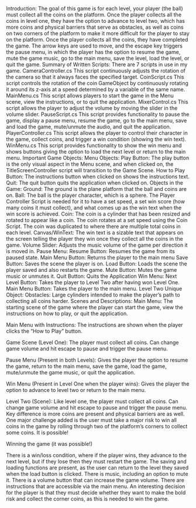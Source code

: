 Introduction:
The goal of this game is for each level, your player (the ball) must collect all the coins on the platform. Once the player collects all the coins in level one, they have the option to advance to level two, which has more coins and physical barriers that serve as obstacles, as well as coins on two corners of the platform to make it more difficult for the player to stay on the platform. Once the player collects all the coins, they have completed the game. The arrow keys are used to move, and the escape key triggers the pause menu, in which the player has the option to resume the game, mute the game music, go to the main menu, save the level, load the level, or quit the game. 
Summary of Written Scripts:
There are 7 scripts in use in my game. 
CameraController.cs
This script continuously adjusts the rotation of the camera so that it always faces the specified target.
CoinScript.cs
This script controls the rotation of the coin GameObject by continuously rotating it around its z-axis at a speed determined by a variable of the same name.
MainMenu.cs
This script allows players to start the game in the Menu scene, view the instructions, or to quit the application. 
MixerControl.cs
This script allows the player to adjust the volume by moving the slider in the volume slider.
PauseScript.cs
This script provides functionality to pause the game, display a pause menu, resume the game, go to the main menu, save and load the game, mute/unmute the audio, and quit the application.
PlayerController.cs
This script allows the player to control their character in the game, collect coins, and trigger a win condition (showing the win text).
WinMenu.cs
This script provides functionality to show the win menu and shows buttons giving the option to load the next level or return to the main menu.
Important Game Objects:
Menu Objects:
Play Button: The play button is the only visual aspect in the Menu scene, and when clicked on, the TitleScreenController script will transition to the Game Scene.
How to Play Button: The instructions button when clicked on shows the instructions text.
Quit: The quit button quits the application when clicked on.
Objects in the Game:
Ground: The ground is the plane platform that the ball and coins are on. 
Ball: The ball is the player character, which is a sphere. The Player Controller Script is needed for it to have a set speed, a set win score (how many coins it must collect), and what comes up as the win text when the win score is achieved.
Coin: The coin is a cylinder that has been resized and rotated to appear like a coin. The coin rotates at a set speed using the Coin Script. The coin was duplicated to where there are multiple total coins in each level.
Canvas/WinText: The win text is a sizable text that appears on the screen telling the player they win once they collect all the coins in the game.
Volume Slider: Adjusts the music volume of the game per direction it is moved in.
Pause Menu:
Resume Button: Resumes the game from its paused state.
Main Menu Button: Returns the player to the main menu
Save Button: Saves the scene the player is on.
Load Button: Loads the scene the player saved and also restarts the game.
Mute Button: Mutes the game music or unmutes it.
Quit Button: Quits the Application
Win Menu:
Next Level Button: Takes the player to Level Two after having won Level One.
Main Menu Button: Takes the player to the main menu.
Level Two Unique Object:
Obstacles: Large cylinders intended to make the player’s path to collecting all coins harder.
Scenes and Descriptions:
Main Menu:
The starting scene of the game where the player can start the game, view the instructions on how to play, or quit the application.

Main Menu with Instructions:
The instructions are shown when the player clicks the “How to Play” button.

Game Scene (Level One):
The player must collect all coins. Can change game volume and hit escape to pause and trigger the pause menu.

Pause Menu (Present in both Levels):
Gives the player the option to resume the game, return to the main menu, save the game, load the game, mute/unmute the game music, or quit the application.

Win Menu (Present in Level One when the player wins):
Gives the player the option to advance to level two or return to the main menu.

Level Two (Scene):
Like level one, the player must collect all coins. Can change game volume and hit escape to pause and trigger the pause menu. Key difference is more coins are present and physical barriers are as well. One major challenge added is the user must take a major risk to win all coins in the game by rolling through two of the platform’s corners to collect some coins. It is possible!

Winning the game (it was possible!)

There is a win/loss condition, where if the player wins, they advance to the next level, but if they lose then they must restart the game. The saving and loading functions are present, as the user can return to the level they saved when the load button is clicked. There is music, including an option to mute it. There is a volume button that can increase the game volume. There are instructions that are accessible via the main menu. An interesting decision for the player is that they must decide whether they want to make the bold risk and collect the corner coins, as this is needed to win the game.

